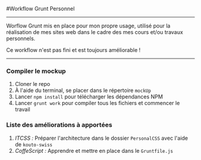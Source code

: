 #Workflow Grunt Personnel

***

Worflow Grunt mis en place pour mon propre usage, utilisé pour la réalisation de mes sites web dans le cadre des mes cours et/ou travaux personnels.

Ce workflow n'est pas fini et est toujours améliorable !


***

### Compiler le mockup

1. Cloner le repo
1. À l'aide du terminal, se placer dans le répertoire `mockUp`
1. Lancer `npm install` pour télécharger les dépendances NPM
1. Lancer `grunt work` pour compiler tous les fichiers et commencer le travail

### Liste des améliorations à apportées

1. *ITCSS :* Préparer l'architecture dans le dossier `PersonalCSS` avec l'aide de `kouto-swiss`
1. *CoffeScript :* Apprendre et mettre en place dans le `Gruntfile.js`
